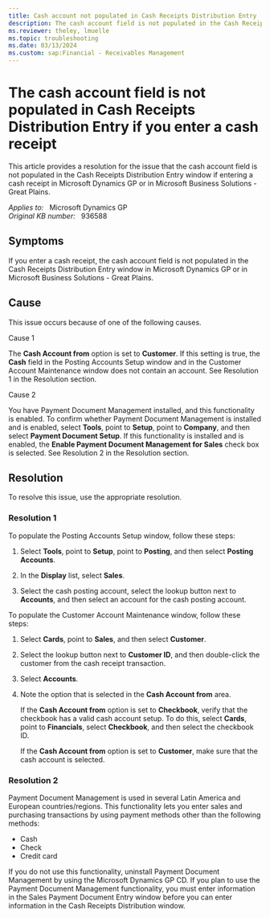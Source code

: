 ```yaml
---
title: Cash account not populated in Cash Receipts Distribution Entry
description: The cash account field is not populated in the Cash Receipts Distribution Entry window if you enter a cash receipt in Microsoft Dynamics GP.
ms.reviewer: theley, lmuelle
ms.topic: troubleshooting
ms.date: 03/13/2024
ms.custom: sap:Financial - Receivables Management
---
```

# The cash account field is not populated in Cash Receipts Distribution Entry if you enter a cash receipt

This article provides a resolution for the issue that the cash account field is not populated in the Cash Receipts Distribution Entry window if entering a cash receipt in Microsoft Dynamics GP or in Microsoft Business Solutions - Great Plains.

_Applies to:_ &nbsp; Microsoft Dynamics GP  
_Original KB number:_ &nbsp; 936588

## Symptoms

If you enter a cash receipt, the cash account field is not populated in the Cash Receipts Distribution Entry window in Microsoft Dynamics GP or in Microsoft Business Solutions - Great Plains.

## Cause

This issue occurs because of one of the following causes.

Cause 1

The **Cash Account from** option is set to **Customer**. If this setting is true, the **Cash** field in the Posting Accounts Setup window and in the Customer Account Maintenance window does not contain an account. See Resolution 1 in the Resolution section.

Cause 2

You have Payment Document Management installed, and this functionality is enabled. To confirm whether Payment Document Management is installed and is enabled, select **Tools**, point to **Setup**, point to **Company**, and then select **Payment Document Setup**. If this functionality is installed and is enabled, the **Enable Payment Document Management for Sales** check box is selected. See Resolution 2 in the Resolution section.

## Resolution

To resolve this issue, use the appropriate resolution.

### Resolution 1

To populate the Posting Accounts Setup window, follow these steps:

1. Select **Tools**, point to **Setup**, point to **Posting**, and then select **Posting Accounts**.

2. In the **Display** list, select **Sales**.
3. Select the cash posting account, select the lookup button next to **Accounts**, and then select an account for the cash posting account.

To populate the Customer Account Maintenance window, follow these steps:

1. Select **Cards**, point to **Sales**, and then select **Customer**.

2. Select the lookup button next to **Customer ID**, and then double-click the customer from the cash receipt transaction.
3. Select **Accounts**.
4. Note the option that is selected in the **Cash Account from** area.

   If the **Cash Account from** option is set to **Checkbook**, verify that the checkbook has a valid cash account setup. To do this, select **Cards**, point to **Financials**, select **Checkbook**, and then select the checkbook ID.

   If the **Cash Account from** option is set to **Customer**, make sure that the cash account is selected.

### Resolution 2

Payment Document Management is used in several Latin America and European countries/regions. This functionality lets you enter sales and purchasing transactions by using payment methods other than the following methods:

- Cash
- Check
- Credit card

If you do not use this functionality, uninstall Payment Document Management by using the Microsoft Dynamics GP CD. If you plan to use the Payment Document Management functionality, you must enter information in the Sales Payment Document Entry window before you can enter information in the Cash Receipts Distribution window.
